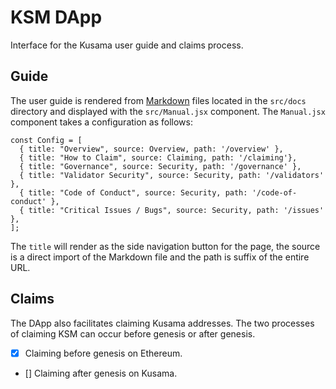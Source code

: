 # KSM DApp

Interface for the Kusama user guide and claims process.

## Guide

The user guide is rendered from [Markdown]() files located in the `src/docs` directory and displayed with the `src/Manual.jsx` component. The `Manual.jsx` component takes a configuration as follows:

```
const Config = [
  { title: "Overview", source: Overview, path: '/overview' },
  { title: "How to Claim", source: Claiming, path: '/claiming'},
  { title: "Governance", source: Security, path: '/governance' },
  { title: "Validator Security", source: Security, path: '/validators' },
  { title: "Code of Conduct", source: Security, path: '/code-of-conduct' },
  { title: "Critical Issues / Bugs", source: Security, path: '/issues' },
];
```

The `title` will render as the side navigation button for the page, the source is a direct import of the Markdown file and the path is suffix of the entire URL.

## Claims

The DApp also facilitates claiming Kusama addresses. The two processes of claiming KSM can occur before genesis or after genesis.

- [X] Claiming before genesis on Ethereum.
- [] Claiming after genesis on Kusama.
